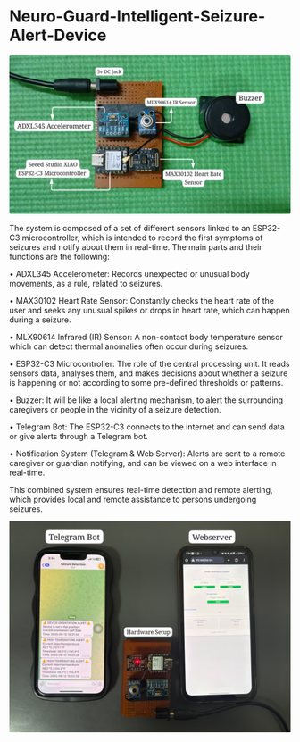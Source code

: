 # Neuro-Guard-Intelligent-Seizure-Alert-Device

![Hardware](https://github.com/jananinagarajan0717/Neuro-Guard-Intelligent-Seizure-Alert-Device/blob/main/Hardware.png)

The system is composed of a set of different sensors linked to an ESP32-C3 microcontroller, which is intended to record the first symptoms of seizures and notify about them in real-time. The main parts and their functions are the following:

•	 ADXL345 Accelerometer: Records unexpected or unusual body movements, as a rule, related to seizures.

•	 MAX30102 Heart Rate Sensor: Constantly checks the heart rate of the user and seeks any unusual spikes or drops in heart rate, which can happen during a seizure.

•	 MLX90614 Infrared (IR) Sensor: A non-contact body temperature sensor which can detect thermal anomalies often occur during seizures.

•	ESP32-C3 Microcontroller: The role of the central processing unit. It reads sensors data, analyses them, and makes decisions about whether a seizure is happening or not according to some pre-defined thresholds or patterns.

•	Buzzer: It will be like a local alerting mechanism, to alert the surrounding caregivers or people in the vicinity of a seizure detection.

•	Telegram Bot: The ESP32-C3 connects to the internet and can send data or give alerts through a Telegram bot.

•	Notification System (Telegram & Web Server): Alerts are sent to a remote caregiver or guardian notifying, and can be viewed on a web interface in real-time.

This combined system ensures real-time detection and remote alerting, which provides local and remote assistance to persons undergoing seizures.

![Bot&Webpage](https://github.com/jananinagarajan0717/Neuro-Guard-Intelligent-Seizure-Alert-Device/blob/main/TelegramBot%26Webpage.jpeg)
